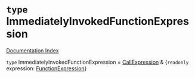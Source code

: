 # `type` ImmediatelyInvokedFunctionExpression

[Documentation Index](../README.md)

`type` ImmediatelyInvokedFunctionExpression = [CallExpression](../private.interface.CallExpression/README.md) \& \{`readonly` expression: [FunctionExpression](../private.interface.FunctionExpression/README.md)}